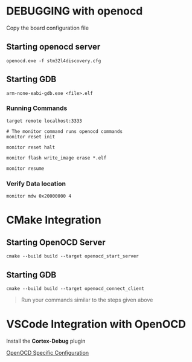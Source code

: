 # DEBUGGING with openocd

Copy the board configuration file

## Starting openocd server

```
openocd.exe -f stm32l4discovery.cfg
```

## Starting GDB

```
arm-none-eabi-gdb.exe <file>.elf
```

### Running Commands

```
target remote localhost:3333

# The monitor command runs openocd commands
monitor reset init

monitor reset halt

monitor flash write_image erase *.elf

monitor resume
```

### Verify Data location

```
monitor mdw 0x20000000 4
```

# CMake Integration


## Starting OpenOCD Server

```
cmake --build build --target openocd_start_server
```

## Starting GDB

```
cmake --build build --target openocd_connect_client
```

> Run your commands similar to the steps given above

# VSCode Integration with OpenOCD

Install the **Cortex-Debug** plugin

[OpenOCD Specific Configuration](https://github.com/Marus/cortex-debug/wiki/OpenOCD-Specific-Configuration)
